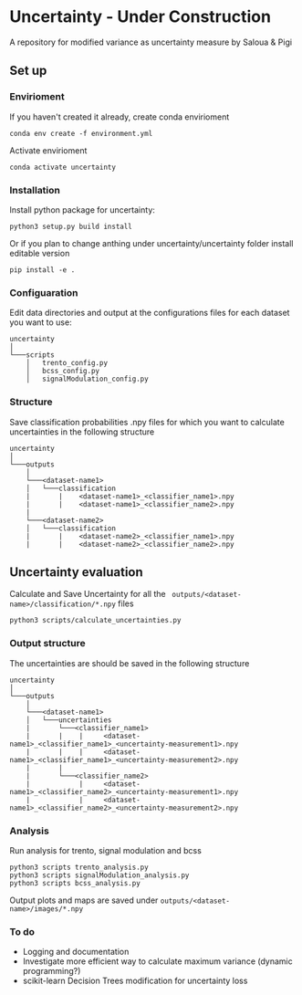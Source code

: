 # Uncertainty - Under Construction
A repository for modified variance as uncertainty measure
by Saloua & Pigi

## Set up

### Envirioment

If you haven't created it already, create conda envirioment 
```
conda env create -f environment.yml
```
Activate envirioment
```
conda activate uncertainty
```

### Installation

Install python package for uncertainty:
```
python3 setup.py build install
```
Or if you plan to change anthing under uncertainty/uncertainty folder install editable version
```
pip install -e .
```
### Configuaration
Edit data directories and output at the configurations files for each dataset you want to use:
```
uncertainty
│   
└───scripts
    │   trento_config.py
    │   bcss_config.py
    │   signalModulation_config.py

```
### Structure
Save classification probabilities .npy files for which you want to calculate uncertainties in the following structure
```
uncertainty
│   
└───outputs
    │   
    └───<dataset-name1>
    │   └───classification
    |       |    <dataset-name1>_<classifier_name1>.npy
    |       |    <dataset-name1>_<classifier_name2>.npy
    |
    └───<dataset-name2>
    │   └───classification
    |       |    <dataset-name2>_<classifier_name1>.npy
    |       |    <dataset-name2>_<classifier_name2>.npy

```
## Uncertainty evaluation

Calculate and Save Uncertainty for all the ``` outputs/<dataset-name>/classification/*.npy``` files
```
python3 scripts/calculate_uncertainties.py
```

### Output structure
The uncertainties are should be saved in the following structure

```
uncertainty
│   
└───outputs
    │   
    └───<dataset-name1>
    │   └───uncertainties
    |       └───<classifier_name1>
    |       |    |     <dataset-name1>_<classifier_name1>_<uncertainty-measurement1>.npy
    |       |    |     <dataset-name1>_<classifier_name1>_<uncertainty-measurement2>.npy
    |       |
    |       └───<classifier_name2>
    |            |     <dataset-name1>_<classifier_name2>_<uncertainty-measurement1>.npy
    |            |     <dataset-name1>_<classifier_name2>_<uncertainty-measurement2>.npy

```

### Analysis 

Run analysis for trento, signal modulation and bcss

```
python3 scripts trento_analysis.py
python3 scripts signalModulation_analysis.py
python3 scripts bcss_analysis.py
```
Output plots and maps are saved under ``` outputs/<dataset-name>/images/*.npy ```

### To do
 - Logging and documentation
 - Investigate more efficient way to calculate maximum variance (dynamic programming?)
 - scikit-learn  Decision Trees modification for uncertainty loss


